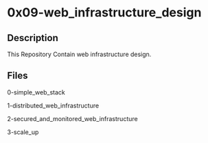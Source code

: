 # 0x09-web\_infrastructure\_design

## Description
This Repository Contain web infrastructure design.

## Files
0-simple\_web\_stack

1-distributed\_web\_infrastructure

2-secured\_and\_monitored\_web\_infrastructure

3-scale\_up
